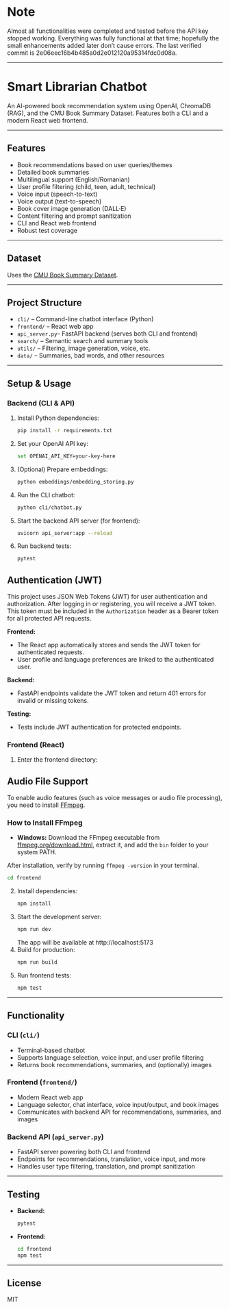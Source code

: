 # Note
Almost all functionalities were completed and tested before the API key stopped working. Everything was fully functional at that time; hopefully the small enhancements added later don’t cause errors. The last verified commit is 2e06eec16b4b485a0d2e012120a95314fdc0d08a.

---

# Smart Librarian Chatbot

An AI-powered book recommendation system using OpenAI, ChromaDB (RAG), and the CMU Book Summary Dataset. Features both a CLI and a modern React web frontend.

---

## Features
- Book recommendations based on user queries/themes
- Detailed book summaries
- Multilingual support (English/Romanian)
- User profile filtering (child, teen, adult, technical)
- Voice input (speech-to-text)
- Voice output (text-to-speech)
- Book cover image generation (DALL·E)
- Content filtering and prompt sanitization
- CLI and React web frontend
- Robust test coverage

---

## Dataset
Uses the [CMU Book Summary Dataset](https://www.kaggle.com/datasets/ymaricar/cmu-book-summary-dataset).

---

## Project Structure
- `cli/`         – Command-line chatbot interface (Python)
- `frontend/`    – React web app
- `api_server.py`– FastAPI backend (serves both CLI and frontend)
- `search/`      – Semantic search and summary tools
- `utils/`       – Filtering, image generation, voice, etc.
- `data/`        – Summaries, bad words, and other resources

---

## Setup & Usage

### Backend (CLI & API)
1. Install Python dependencies:
   ```sh
   pip install -r requirements.txt
   ```
2. Set your OpenAI API key:
   ```sh
   set OPENAI_API_KEY=your-key-here
   ```
3. (Optional) Prepare embeddings:
   ```sh
   python embeddings/embedding_storing.py
   ```
4. Run the CLI chatbot:
   ```sh
   python cli/chatbot.py
   ```
5. Start the backend API server (for frontend):
   ```sh
   uvicorn api_server:app --reload
   ```
6. Run backend tests:
   ```sh
   pytest
   ```

## Authentication (JWT)

This project uses JSON Web Tokens (JWT) for user authentication and authorization. After logging in or registering, you will receive a JWT token. This token must be included in the `Authorization` header as a Bearer token for all protected API requests.

**Frontend:**
- The React app automatically stores and sends the JWT token for authenticated requests.
- User profile and language preferences are linked to the authenticated user.

**Backend:**
- FastAPI endpoints validate the JWT token and return 401 errors for invalid or missing tokens.

**Testing:**
- Tests include JWT authentication for protected endpoints.

### Frontend (React)
1. Enter the frontend directory:
## Audio File Support

To enable audio features (such as voice messages or audio file processing), you need to install [FFmpeg](https://ffmpeg.org/).

### How to Install FFmpeg

- **Windows:** Download the FFmpeg executable from [ffmpeg.org/download.html](https://ffmpeg.org/download.html), extract it, and add the `bin` folder to your system PATH.

After installation, verify by running `ffmpeg -version` in your terminal.
   ```sh
   cd frontend
   ```
2. Install dependencies:
   ```sh
   npm install
   ```
3. Start the development server:
   ```sh
   npm run dev
   ```
   The app will be available at http://localhost:5173
4. Build for production:
   ```sh
   npm run build
   ```
5. Run frontend tests:
   ```sh
   npm test
   ```

---

## Functionality

### CLI (`cli/`)
- Terminal-based chatbot
- Supports language selection, voice input, and user profile filtering
- Returns book recommendations, summaries, and (optionally) images

### Frontend (`frontend/`)
- Modern React web app
- Language selector, chat interface, voice input/output, and book images
- Communicates with backend API for recommendations, summaries, and images

### Backend API (`api_server.py`)
- FastAPI server powering both CLI and frontend
- Endpoints for recommendations, translation, voice input, and more
- Handles user type filtering, translation, and prompt sanitization

---

## Testing
- **Backend:**
  ```sh
  pytest
  ```
- **Frontend:**
  ```sh
  cd frontend
  npm test
  ```

---

## License
MIT
